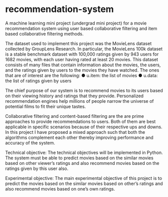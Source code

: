 # recommendation-system
A machine learning mini project (undergrad mini project) for a movie recommendation system using user based collaborative filtering and item based collaborative filtering methods.

The dataset used to implement this project was the MovieLens dataset collected by GroupLens Research. In
particular, the MovieLens 100k dataset is a stable benchmark dataset with 100,000 ratings given
by 943 users for 1682 movies, with each user having rated at least 20 movies.
This dataset consists of many files that contain information about the movies, the users, and the
ratings given by users to the movies they have watched. The ones that are of interest are the
following:
● u.item: the list of movies
● u.data: the list of ratings given by users

The chief purpose of our system is to recommend movies to its users based on their viewing
history and ratings that they provide. Personalized recommendation engines help millions of
people narrow the universe of potential films to fit their unique tastes. 

Collaborative filtering and content-based filtering are the are prime approaches to provide recommendations to users. 
Both of them are best applicable in specific scenarios because of their respective ups and downs. In
this project I have proposed a mixed approach such that both the algorithms complement each
other thereby improving performance and accuracy of the system.

Technical objective: The technical objectives will be implemented in Python. The system must
be able to predict movies based on the similar movies based on other viewer’s ratings and also
recommend movies based on the ratings given by this user also.

Experimental objective: The main experimental objective of this project is to predict the movies
based on the similar movies based on other’s ratings and also recommend movies based on one’s
own ratings.
